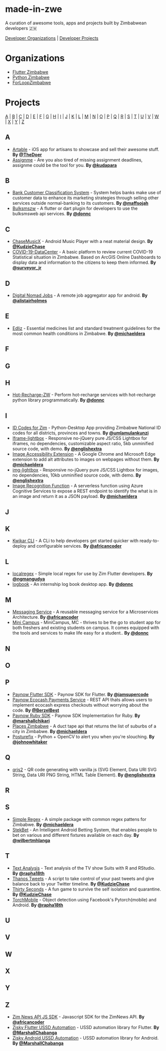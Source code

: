 # made-in-zwe

A curation of awesome tools, apps and projects built by Zimbabwean developers 🇿🇼

<p align="left">
  <a href="#Organizations">Developer Organizations</a> | <a href="#Projects">Developer Projects</a>
</p>

# <a name="Organizations">Organizations

- [Flutter Zimbabwe](https://github.com/flutterdevzim)
- [Python Zimbabwe](https://github.com/PyZim)
- [ForLoopZimbabwe](https://github.com/forloopzimbabwe)

# <a name="Projects">Projects

<p align="left">
  <a href="#A">A</a> | <a href="#B">B</a> | <a href="#C">C</a> | <a href="#D">D</a> | <a href="#E">E</a> | <a href="#F">F</a> | <a href="#G">G</a> | <a href="#H">H</a> | <a href="#I">I</a> | <a href="#J">J</a> | <a href="#K">K</a> | <a href="#L">L</a> | <a href="#M">M</a> | <a href="#N">N</a> | <a href="#O">O</a> | <a href="#P">P</a> | <a href="#Q">Q</a> | <a href="#R">R</a> | <a href="#S">S</a> | <a href="#T">T</a> | <a href="#U">U</a> | <a href="#V">V</a> | <a href="#W">W</a> | <a href="#X">X</a> | <a href="#Y">Y</a> | <a href="#Z">Z</a>
</p>

## <a name="A">A

- [Artable](https://github.com/TheDoer/Artable) - iOS app for artisans to showcase and sell their awesome stuff. **By [@TheDoer](https://twitter.com/TheDoer)**
- [Assignme](https://github.com/kudapara/assignme) - Are you also tired of missing assignment deadlines, assignme could be the tool for you. **By [@kudapara](https://twitter.com/KUDAPARA)**

## <a name="B">B

- [Bank Customer Classification System](https://github.com/maffsojah/capstone_project) - System helps banks make use of customer data to enhance its marketing strategies through selling other services outside normal-banking to its customers. **By [@maffsojah](https://maffsojah.co.zw)**
- [Bulksmszw](https://github.com/DonnC/bulksmszw) - A flutter or dart plugin for developers to use the bulksmsweb api services. **By [@donnc](https://twitter.com/donix_22)**

## <a name="C">C

- [ChaseMusicX](https://github.com/KudzieChase/ChaseMusicX) - Android Music Player with a neat material design. **By [@KudzieChase](https://twitter.com/KudzieChase)**
- [COVID-19-DataCenter](https://github.com/Surveyor-Jr/COVID-19-DataCenter) - A basic platform to review current COVID-19 Statistical situation in Zimbabwe. Based on ArcGIS Online Dashboards to display data and information to the citizens to keep them informed. **By [@surveyor_jr](https://twitter.com/surveyor_jr)**

## <a name="D">D

- [Digital Nomad Jobs](https://github.com/alistairholmes/Digital-Nomad-Jobs) - A remote job aggregator app for android. **By [@alistairholmes](https://twitter.com/alistairholmes)**

## <a name="E">E

- [Edliz](https://github.com/michaeldera/edliz) - Essential medicines list and standard treatment guidelines for the most common health conditions in Zimbabwe. **By [@michaeldera](https://twitter.com/michaeldera)**

## <a name="F">F

## <a name="G">G

## <a name="H">H

- [Hot-Recharge-ZW](https://github.com/DonnC/Hot-Recharge-ZW) - Perform hot-recharge services with hot-recharge python library programmatically. **By [@donnc](https://twitter.com/donix_22)**

## <a name="I">I

- [ID Codes for Zim](https://github.com/Umlamulankunzi/Zim_ID_Codes) - Python-Desktop App providing Zimbabwe National ID codes for all districts, provinces and towns. **By [@umlamulankunzi](https://www.instagram.com/umlamulankunzi)**
- [Iframe-lightbox](https://github.com/englishextra/iframe-lightbox) - Responsive no-jQuery pure JS/CSS Lightbox for iframes, no dependencies, customizable aspect ratio, 5kb unminified source code, with demo. **By [@englishextra](https://github.com/englishextra/iframe-lightbox)**
- [Image Accessibility Extension](https://github.com/michaeldera/image-accessibility-extension) - A Google Chrome and Microsoft Edge extension to add alt attributes to images on webpages without them. **By [@michaeldera](https://twitter.com/michaeldera)**
- [img-lightbox](https://github.com/englishextra/img-lightbox) - Responsive no-jQuery pure JS/CSS Lightbox for images, no dependencies, 10kb unminified source code, with demo. **By [@englishextra](https://github.com/englishextra/img-lightbox)**
- [Image Recognition Function](https://github.com/michaeldera/image-recognition-function) - A serverless function using Azure Cognitive Services to expose a REST endpoint to identify the what is in an image and return it as a JSON payload. **By [@michaeldera](https://twitter.com/michaeldera)**

## <a name="J">J

## <a name="K">K

- [Kwikar CLI](https://github.com/bzmp125/kwikar-cli) - A CLi to help developers get started quicker with ready-to-deploy and configurable services. **By [@africancoder](https://twitter.com/africancoder)**

## <a name="L">L

- [localregex](https://pub.dev/packages/localregex) - Simple local regex for use by Zim Flutter developers. **By [@ngmangudya](https://twitter.com/ngmangudya)**
- [logbook](https://github.com/DonnC/log_book) - An internship log book desktop app. **By [@donnc](https://twitter.com/donix_22)**

## <a name="M">M

- [Messaging Service](https://github.com/bzmp125/messaging-service) - A reusable messaging service for a Microservices Architecture. **By [@africancoder](https://twitter.com/africancoder)**
- [Mini Campus](https://github.com/DonnC-Lab/mini_campus) - MiniCampus, MC - thrives to be the go to student app for both freshers and existing students on campus. It comes equipped with the tools and services to make life easy for a student.. **By [@donnc](https://twitter.com/donix_22)**

## <a name="N">N

## <a name="O">O

## <a name="P">P

- [Paynow Flutter SDK](https://github.com/ignertic/paynow) - Paynow SDK for Flutter. **By [@iamsupercode](https://twitter.com/iamsupercode)**
- [Paynow Ecocash Payments Service](https://github.com/Berzel/paynow-ecocash-payments-service) - REST API thats allows users to implement ecocash express checkouts without worrying about the code. **By [@BerzelBest](https://twitter.com/BerzelBest)**
- [Paynow Ruby SDK](https://github.com/gitnyasha/paynow-ruby-sdk) - Paynow SDK Implementation for Ruby. **By [@marshallchikari](https://twitter.com/marshallchikari)**
- [Places Zimbabwe](https://github.com/michaeldera/places-zimbabwe) - A duct tape api that returns the list of suburbs of a city in Zimbabwe. **By [@michaeldera](https://twitter.com/michaeldera)**
- [Posturefix](https://github.com/johnowhitaker/posturefix) - Python + OpenCV to alert you when you're slouching. **By [@johnowhitaker](https://twitter.com/johnowhitaker)**

## <a name="Q">Q

- [qrjs2](https://github.com/englishextra/qrjs2) - QR code generating with vanilla js (SVG Element, Data URI SVG String, Data URI PNG String, HTML Table Element). **By [@englishextra](https://github.com/englishextra)**

## <a name="R">R

## <a name="S">S

- [Simple Regex](https://github.com/michaeldera/simple-regex-ts) - A simple package with common regex pattens for Zimbabwe. **By [@michaeldera](https://twitter.com/michaeldera)**
- [StekBet](https://github.com/wilbert-mhlanga/StekBet) - An Intelligent Android Betting System, that enables people to bet on various and different fixtures available on each day. **By [@wilbertmhlanga](https://github.com/wilbert-mhlanga)**

## <a name="T">T

- [Text Analysis](https://github.com/rapha18th/Text-Analysis) - Text analysis of the TV show Suits with R and RStudio. **By [@rapha18th](https://github.com/rapha18th)**
- [Thanos Tweets](https://github.com/KudzieChase/thanos-tweets) - A script to take control of your past tweets and give balance back to your Twitter timeline. **By [@KudzieChase](https://twitter.com/KudzieChase)**
- [Thirty Seconds](https://github.com/KudzieChase/thirty-seconds) - A fun game to survive the self isolation and quarantine. **By [@KudzieChase](https://twitter.com/KudzieChase)**
- [TorchMobile](https://github.com/rapha18th/TorchMobile) - Object detection using Facebook's Pytorch(mobile) and Android. **By [@rapha18th](https://github.com/rapha18th)**

## <a name="U">U

## <a name="V">V

## <a name="W">W

## <a name="X">X

## <a name="Y">Y

## <a name="Z">Z

- [Zim News API JS SDK](https://github.com/bzmp125/zimnews-api-js-sdk) - Javascript SDK for the ZimNews API. **By [@africancoder](https://twitter.com/africancoder)**
- [Zisky Flutter USSD Automation](https://github.com/zisky-ussd/zisky-flutter-ussd-automation) - USSD automation library for Flutter. **By [@MarshallChabanga](https://github.com/marshallchabanga)**
- [Zisky Android USSD Automation](https://github.com/zisky-ussd/zisky-android-ussd-automation) - USSD automation library for Android. **By [@MarshallChabanga](https://github.com/marshallchabanga)**
